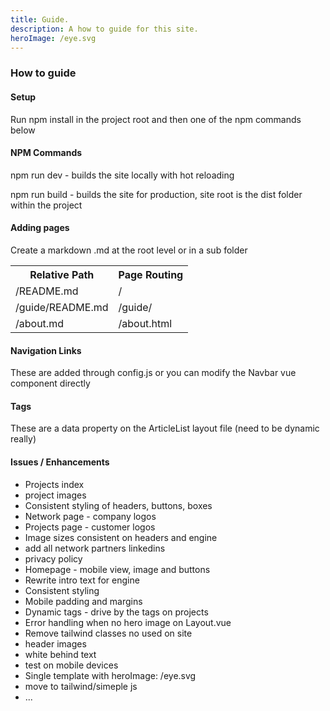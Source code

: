 ```yaml
---
title: Guide.
description: A how to guide for this site.
heroImage: /eye.svg
---
```


<h3 class="text-blue text-left mb-3 text-2xl">
 How to guide
</h3>

<h4 class="text-green">Setup</h4>
<p>Run npm install in the project root and then one of the npm commands below</p>


<h4 class="text-green mt-4">NPM Commands</h4>
<p>npm run dev - builds the site locally with hot reloading</p>
<p>npm run build - builds the site for production, site root is the dist folder within the project</p>


<h4 class="text-green mt-4">Adding pages</h4>
<p>Create a markdown .md at the root level or in a sub folder</p>

<table class="mt-4 w-2/3">
<tr>
    <th>Relative Path</th>
    <th>Page Routing</th>
</tr>
<tr>
    <td>/README.md</td>
    <td>/</td>
</tr>
<tr>
    <td>/guide/README.md</td>
    <td>/guide/</td>
</tr>
<tr>
    <td>/about.md</td>
    <td>/about.html</td>
</tr>
</table>

<h4 class="text-green mt-4">Navigation Links</h4>
<p>These are added through config.js or you can modify the Navbar vue component directly</p>

<h4 class="text-green mt-4">Tags</h4>
<p>These are a data property on the ArticleList layout file (need to be dynamic really)</p>


<h4 class="text-green mt-4">Issues / Enhancements</h4>
<ul>
    <li>Projects index </li>
    <li>project images</li>
    <li>Consistent styling of headers, buttons, boxes</li>
    <li>Network page - company logos</li>
    <li>Projects page - customer logos</li>
        <li>Image sizes consistent on headers and engine </li>
    <li>add all network partners linkedins</li>
        <li>privacy policy</li>
    <li>Homepage - mobile view, image and buttons</li>
    <li>Rewrite intro text for engine</li>
    <li>Consistent styling</li>
        <li>Mobile padding and margins</li>
    <li>Dynamic tags - drive by the tags on projects</li>
    <li>Error handling when no hero image on Layout.vue</li>
    <li>Remove tailwind classes no used on site</li>
    <li>header images</li>
    <li>white behind text</li>
    <li>test on mobile devices</li>
        <li>Single template with heroImage: /eye.svg </li>
<li>move to tailwind/simeple js</li>
    <li>...</li>
</ul>